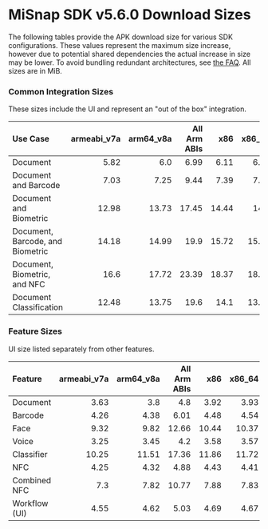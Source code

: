# MiSnap SDK v5.6.0 Download Sizes

The following tables provide the APK download size for various SDK configurations. These values represent
the maximum size increase, however due to potential shared dependencies the actual increase in size may
be lower. To avoid bundling redundant architectures, see [the FAQ](../README.md#how-can-i-reduce-the-size-of-the-sdk).
All sizes are in MiB.

### **Common Integration Sizes**
These sizes include the UI and represent an "out of the box" integration.
<!-- USECASE_SIZE_TABLE_START -->
| Use Case                         | armeabi_v7a | arm64_v8a | All Arm ABIs | x86   | x86_64 | All x86 ABIs | All ABIs | 
| :------------------------------- | ----------: | --------: | -----------: | ----: | -----: | -----------: | -------: |
| Document                         | 5.82        | 6.0       | 6.99         | 6.11  | 6.12   | 7.41         | 9.58     | 
| Document and Barcode             | 7.03        | 7.25      | 9.44         | 7.39  | 7.48   | 10.03        | 14.64    | 
| Document and Biometric           | 12.98       | 13.73     | 17.45        | 14.44 | 14.4   | 19.58        | 27.77    | 
| Document, Barcode, and Biometric | 14.18       | 14.99     | 19.9         | 15.72 | 15.75  | 22.2         | 32.84    | 
| Document, Biometric, and NFC     | 16.6        | 17.72     | 23.39        | 18.37 | 18.25  | 25.69        | 38.14    | 
| Document Classification          | 12.48       | 13.75     | 19.6         | 14.1  | 13.96  | 21.43        | 34.39    | 
<!-- USECASE_SIZE_TABLE_END -->

### **Feature Sizes**
UI size listed separately from other features.
<!-- SCIENCE_SIZE_TABLE_START -->
| Feature       | armeabi_v7a | arm64_v8a | All Arm ABIs | x86   | x86_64 | All x86 ABIs | All ABIs | 
| :------------ | ----------: | --------: | -----------: | ----: | -----: | -----------: | -------: |
| Document      | 3.63        | 3.8       | 4.8          | 3.92  | 3.93   | 5.22         | 7.39     | 
| Barcode       | 4.26        | 4.38      | 6.01         | 4.48  | 4.54   | 6.4          | 9.79     | 
| Face          | 9.32        | 9.82      | 12.66        | 10.44 | 10.37  | 14.33        | 20.5     | 
| Voice         | 3.25        | 3.45      | 4.2          | 3.58  | 3.57   | 4.64         | 6.34     | 
| Classifier    | 10.25       | 11.51     | 17.36        | 11.86 | 11.72  | 19.19        | 32.16    | 
| NFC           | 4.25        | 4.32      | 4.88         | 4.43  | 4.41   | 5.15         | 6.33     | 
| Combined NFC  | 7.3         | 7.82      | 10.77        | 7.88  | 7.83   | 11.36        | 17.79    | 
| Workflow (UI) | 4.55        | 4.62      | 5.03         | 4.69  | 4.67   | 5.22         | 6.11     | 
<!-- SCIENCE_SIZE_TABLE_END -->
